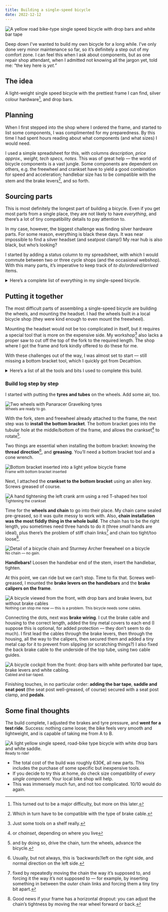 ```yaml
---
title: Building a single-speed bicycle
date: 2022-12-12
---
```


![A yellow road bike-type single speed bicycle with drop bars and white bar tape](/img/bb_front.jpg)  

Deep down I’ve wanted to build my own bicycle for a long while. I’ve only done very minor maintenance so far, so it’s definitely a step out of my comfort zone. I can feel this when I ask about components, but as one repair shop attendant, when I admitted not knowing all the jargon yet, told me: “the key here is *yet.”*

## The idea

A light-weight single speed bicycle with the prettiest frame I can find, silver colour hardware[^1], and drop bars.

## Planning

When I first stepped into the shop where I ordered the frame, and started to list some components, I was complimented for my preparedness. By this time I had spent hours reading about what components (and what sizes) I would need.

I used a simple spreadsheet for this, with columns *description*, *price approx., weight, tech specs, notes.* This was of great help — the world of bicycle components is a vast jungle. Some components are dependent on others, e.g. the freewheel and crankset have to yield a good combination for speed and acceleration; handlebar size has to be compatible with the stem and the brake levers[^2], and so forth.

## Sourcing parts

This is most definitely the longest part of building a bicycle. Even if you get most parts from a single place, they are not likely to have _everything_, and there’s a lot of tiny compatibility details to pay attention to.

In my case, however, the biggest challenge was finding silver hardware parts. For some reason, everything is black these days. It was near impossible to find a silver headset (and seatpost clamp!) My rear hub is also black, but who’s looking?


I started by adding a status column to my spreadsheet, with which I would commute between two or three cycle shops (and the occasional webshop). With this many parts, it’s imperative to keep track of _to do/ordered/arrived_ items.

<details>
<summary>
  Here’s a complete list of everything in my single-speed bicycle.
</summary>

- frame set (including fork)
- headset
- bottom bracket
- freewheel
- crankset
- chain
- wheels (incl. rim tape)
- tyres
- inner tube
- stem
- spacers (optional)
- handlebars
- bar tape
- brake levers
- rim brake calipers
- brake cables
- cable housing; cable ends
- cable guides
- saddle
- seat post
- seat post clamp
- pedals
</details>

## Putting it together

The most difficult parts of assembling a single-speed bicycle are building the wheels, and mounting the headset. I had the wheels built in a local bicycle shop (they were kind enough to even mount the freewheel).

Mounting the headset would not be too complicated in itself, but it requires a special tool that is more on the expensive side. My workshop[^3] also lacks a proper saw to cut off the top of the fork to the required length. The shop where I got the frame and fork kindly offered to do these for me.

With these challenges out of the way, I was almost set to start — still missing a bottom bracket tool, which I quickly got from Decathlon.

<details>
<summary>
Here’s a list of all the tools and bits I used to complete this build.
</summary>

- allen keys (4, 5, 6mm)
- cone wrenches (adjustable / various sizes)
- bottom bracket tool
- chain tool
- wire cutter (the stronger the better)
- tyre levers
- pump
- lithium grease
- a piece of non-pile cloth to clean tools / parts / hands
</details>

### Build log step by step

I started with putting the **tyres and tubes** on the wheels. Add some air, too.

![Two wheels with Panaracer Gravelking tyres](/img/bb_wheels.jpg)  
<small>Wheels are ready to go.</small>

With the fork, stem and freewheel already attached to the frame, the next step was to **install the bottom bracket**. The bottom bracket goes into the tubular hole at the middle/bottom of the frame, and allows the crankset[^4] to rotate[^5].

Two things are essential when installing the bottom bracket: knowing the **thread direction**[^6], and **greasing**. You’ll need a bottom bracket tool and a cone wrench.

![Bottom bracket inserted into a light yellow bicycle frame](/img/bb_bottombracket.jpg)  
<small>Frame with bottom bracket inserted</small>

Next, I attached the **crankset to the bottom bracket** using an allen key. Screws greased of course.

![A hand tightening the left crank arm using a red T-shaped hex tool](/img/bb_crankset.jpg)  
<small>Tightening the crankset</small>

Time for the **wheels and chain** to go into their place. My chain came sealed pre-greased, so it was quite messy to work with. Also, **chain installation was the most fiddly thing in the whole build**. The chain has to be the right length, you sometimes need three hands to do it (three _small_ hands are ideal), plus there’s the problem of stiff chain links[^7] and chain too tight/too loose[^8].

![Detail of a bicycle chain and Sturmey Archer freewheel on a bicycle](/img/bb_chain.jpg)  
<small>No chain — no gain.</small>

**Handlebars!** Loosen the handlebar end of the stem, insert the handlebar, tighten.

At this point, we can ride but we can’t stop. Time to fix that. Screws well-greased, I mounted the **brake levers on the handlebars** and the **brake calipers on the frame**.

![A bicycle viewed from the front, with drop bars and brake levers, but without brake cables](/img/bb_brakes.jpg)  
<small>Nothing can stop me now — this is a problem. This bicycle needs some cables.</small>

Connecting the dots, next was **brake wiring**. I cut the brake cable and housing to the correct length, added the tiny metal covers to each end (I suppose this is optional, for added protection — they don’t seem to do much). I first lead the cables through the brake levers, then through the housing, all the way to the calipers, then secured them and added a tiny metal cap for it to prevent from slipping (or scratching things?) I also fixed the back brake cable to the underside of the top tube, using two cable guides.

![A bicycle cockpit from the front: drop bars with white perforated bar tape, brake levers and white cabling.](/img/bb_cockpit.jpg)  
<small>Cabled and bar-taped.</small>

Finishing touches, in no particular order: **adding the bar tape**, **saddle and seat post** (the seat post well-greased, of course) secured with a seat post clamp, and **pedals**.

## Some final thoughts

The build complete, I adjusted the brakes and tyre pressure, and **went for a test ride**. Success: nothing came loose; the bike feels very smooth and lightweight, and is capable of taking me from A to B.

![A light yellow single speed, road-bike type bicycle with white drop bars and white saddle.](/img/bb_full.jpg)  
<small>Ready to ride!</small>

- The total cost of the build was roughly 630€, all new parts. This includes the purchase of some specific but inexpensive tools.
- If you decide to try this at home, do check size compatibility of *every single component*. Your local bike shop will help.
- This was immensely much fun, and not too complicated. 10/10 would do again.

[^1]: This turned out to be a major difficulty, but more on this later.  
[^2]: Which in turn have to be compatible with the type of brake cable.  
[^3]: Just some tools on a shelf really.  
[^4]: or _chainset_, depending on where you live  
[^5]: and by doing so, drive the chain, turn the wheels, advance the bicycle.  
[^6]: Usually, but not always, this is ‘backwards’/left on the right side, and normal direction on the left side.  
[^7]: fixed by repeatedly moving the chain the way it’s supposed to, and forcing it the way it’s not supposed to — for example, by inserting something in between the _outer_ chain links and forcing them a tiny tiny bit apart.  
[^8]: Good news if your frame has a horizontal dropout: you can adjust the chain’s tightness by moving the rear wheel forward or back.  
